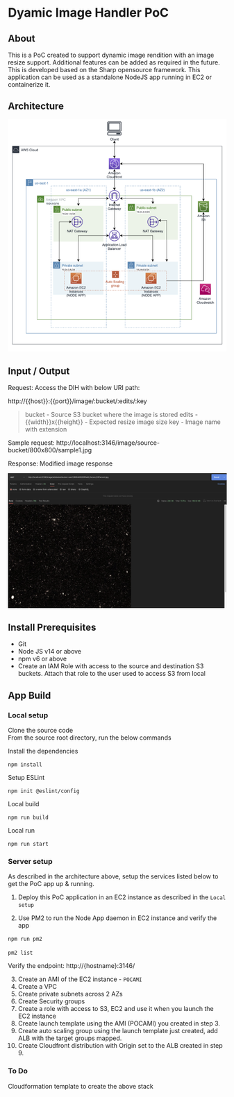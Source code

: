 # Dyamic Image Handler PoC

## About

This is a PoC created to support dynamic image rendition with an image resize support. Additional features can be added as required in the future. This is developed based on the Sharp opensource framework. This application can be used as a standalone NodeJS app running in EC2 or containerize it.

## Architecture

![image](./Image.jpg)


## Input / Output

Request:
Access the DIH with below URI path:

http://{{host}}:{{port}}/image/:bucket/:edits/:key

> bucket - Source S3 bucket where the image is stored
> edits - {{width}}x{{height}} - Expected resize image size
> key - Image name with extension

Sample request:
http://localhost:3146/image/source-bucket/800x800/sample1.jpg

Response:
Modified image response

![image](./postmanrequest.png)

## Install Prerequisites

- Git
- Node JS v14 or above
- npm v6 or above
- Create an IAM Role with access to the source and destination S3 buckets. Attach that role to the user used to access S3 from local

## App Build

### Local setup

 Clone the source code  
 From the source root directory, run the below commands

Install the dependencies

```
npm install
```

Setup ESLint

```
npm init @eslint/config
```

Local build
```
npm run build
```

Local run
```
npm run start
```

### Server setup

As described in the architecture above, setup the services listed below to get the PoC app up & running.

1. Deploy this PoC application in an EC2 instance as described in the `Local setup`

2. Use PM2 to run the Node App daemon in EC2 instance and verify the app 

```
npm run pm2

pm2 list
```

Verify the endpoint: http://{hostname}:3146/ 

3. Create an AMI of the EC2 instance - `POCAMI`
4. Create a VPC
5. Create private subnets across 2 AZs
6. Create Security groups
7. Create a role with access to S3, EC2 and use it when you launch the EC2 instance
8. Create launch template using the AMI (POCAMI) you created in step 3. 
9. Create auto scaling group using the launch template just created, add ALB with the target groups mapped.
10. Create Cloudfront distribution with Origin set to the ALB created in step 9.


### To Do

Cloudformation template to create the above stack

